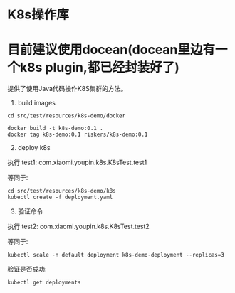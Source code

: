 # K8s操作库
# 目前建议使用docean(docean里边有一个k8s plugin,都已经封装好了)

提供了使用Java代码操作K8S集群的方法。



1. build images

```shell
cd src/test/resources/k8s-demo/docker

docker build -t k8s-demo:0.1 .
docker tag k8s-demo:0.1 riskers/k8s-demo:0.1
```

2. deploy k8s

执行 test1: com.xiaomi.youpin.k8s.K8sTest.test1

等同于:

```shell
cd src/test/resources/k8s-demo/k8s
kubectl create -f deployment.yaml
```

3. 验证命令

执行 test2: com.xiaomi.youpin.k8s.K8sTest.test2

等同于:

```shell
kubectl scale -n default deployment k8s-demo-deployment --replicas=3
```

验证是否成功:

```shell
kubectl get deployments
```
